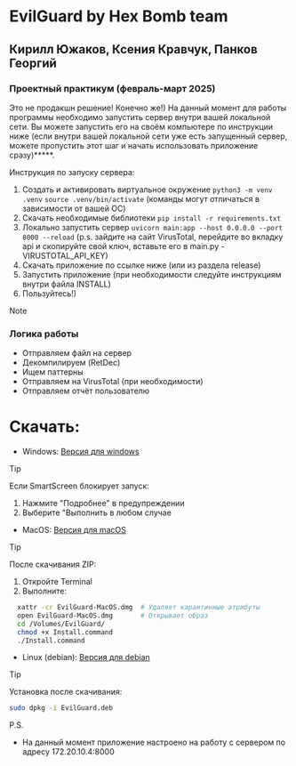 # EvilGuard by Hex Bomb team

## Кирилл Южаков, Ксения Кравчук, Панков Георгий
### Проектный практикум (февраль-март 2025)

Это не продакшн решение! Конечно же!)
На данный момент для работы программы необходимо запустить сервер внутри вашей локальной сети. Вы можете запустить его на своём компьютере по инструкции ниже (если внутри вашей локальной сети уже есть запущенный сервер, можете пропустить этот шаг и начать использовать приложение сразу)*****.

Инструкция по запуску сервера:
1. Создать и активировать виртуальное окружение `python3 -m venv .venv` `source .venv/bin/activate` (команды могут отличаться в зависимости от вашей ОС)
2. Скачать необходимые библиотеки `pip install -r requirements.txt`
3. Локально запустить сервер `uvicorn main:app --host 0.0.0.0 --port 8000 --reload` (p.s. зайдите на сайт VirusTotal, перейдите во вкладку api и скопируйте свой ключ, вставьте его в main.py - VIRUSTOTAL_API_KEY)
4. Скачать приложение по ссылке ниже (или из раздела release)
5. Запустить приложение (при необходимости следуйте инструкциям внутри файла INSTALL)
6. Пользуйтесь!)


> [!NOTE]
> ### Логика работы
> - Отправляем файл на сервер
> - Декомпилируем (RetDec)
> - Ищем паттерны
> - Отправляем на VirusTotal (при необходимости)
> - Отправляем отчёт пользователю


# Скачать:
- Windows:
[Версия для windows](https://github.com/KirillYuzh/EvilGuard/releases/download/main/EvilGuard-Windows.exe)

> [!TIP]
> Если SmartScreen блокирует запуск:
> 1. Нажмите "Подробнее" в предупреждении
> 2. Выберите "Выполнить в любом случае

- MacOS:
[Версия для macOS](https://github.com/KirillYuzh/EvilGuard/releases/download/main/EvilGuard-MacOS.dmg)

> [!TIP]
> После скачивания ZIP:
> 1. Откройте Terminal
> 2. Выполните:  
> ``` bash
>   xattr -cr EvilGuard-MacOS.dmg  # Удаляет карантинные атрибуты
>   open EvilGuard-MacOS.dmg       # Открывает образ
>   cd /Volumes/EvilGuard/
>   chmod +x Install.command
>   ./Install.command
> ```

- Linux (debian):
[Версия для debian](https://github.com/KirillYuzh/EvilGuard/releases/download/main/EvilGuard-Linux.deb)

> [!TIP]
> Установка после скачивания:
> ``` bash
> sudo dpkg -i EvilGuard.deb
> ```

P.S.
* На данный момент приложение настроено на работу с сервером по адресу 172.20.10.4:8000
